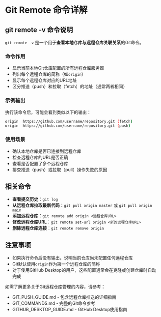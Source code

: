 # Git Remote 命令详解

## git remote -v 命令说明

`git remote -v` 是一个用于**查看本地仓库与远程仓库关联关系**的Git命令。

### 命令作用
- 显示当前本地Git仓库配置的所有远程仓库服务器
- 列出每个远程仓库的简称（如`origin`）
- 显示每个远程仓库对应的URL地址
- 区分推送（push）和拉取（fetch）的地址（通常两者相同）

### 示例输出
执行该命令后，可能会看到类似以下的输出：
```bash
origin  https://github.com/username/repository.git (fetch)
origin  https://github.com/username/repository.git (push)
```

### 使用场景
- 确认本地仓库是否已连接到远程仓库
- 检查远程仓库的URL是否正确
- 查看是否配置了多个远程仓库
- 排查推送（push）或拉取（pull）操作失败的原因

## 相关命令

- **查看提交历史**：`git log`
- **从远程仓库拉取最新代码**：`git pull origin master` 或 `git pull origin main`
- **添加远程仓库**：`git remote add origin <远程仓库URL>`
- **修改远程仓库URL**：`git remote set-url origin <新的远程仓库URL>`
- **删除远程仓库连接**：`git remote remove origin`

## 注意事项
- 如果执行命令后没有输出，说明当前仓库尚未配置任何远程仓库
- Git默认使用`origin`作为第一个远程仓库的简称
- 对于使用GitHub Desktop的用户，这些配置通常会在克隆或创建仓库时自动完成

如需了解更多关于Git远程仓库管理的内容，请参考：
- GIT_PUSH_GUIDE.md - 包含远程仓库推送的详细指南
- GIT_COMMANDS.md - 完整的Git命令参考
- GITHUB_DESKTOP_GUIDE.md - GitHub Desktop使用指南